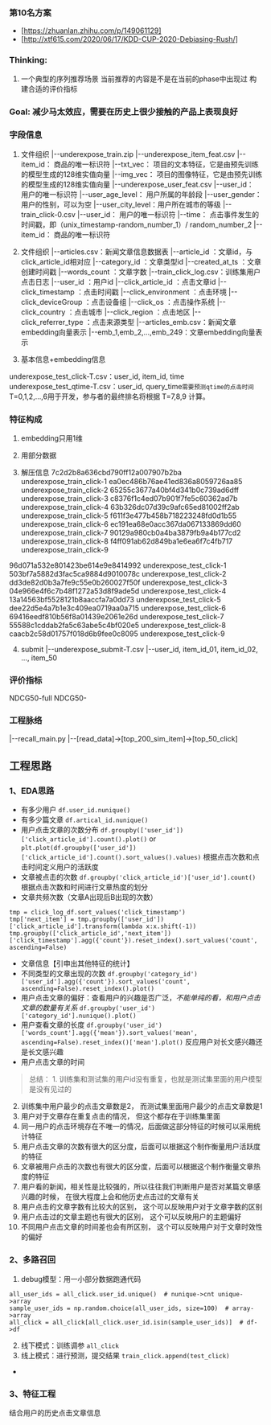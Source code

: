 ### 第10名方案 
* [https://zhuanlan.zhihu.com/p/149061129]
* [http://xtf615.com/2020/06/17/KDD-CUP-2020-Debiasing-Rush/]

### Thinking: 
1. 一个典型的序列推荐场景
当前推荐的内容是不是在当前的phase中出现过
构建合适的评价指标

### Goal: 减少马太效应，需要在历史上很少接触的产品上表现良好

### 字段信息
1. 文件组织
 |--underexpose_train.zip
   |--underexpose_item_feat.csv 
     |--item_id：        商品的唯一标识符
     |--txt_vec：        项目的文本特征，它是由预先训练的模型生成的128维实值向量
     |--img_vec：        项目的图像特征，它是由预先训练的模型生成的128维实值向量
   |--underexpose_user_feat.csv
     |--user_id：        用户的唯一标识符
     |--user_age_level： 用户所属的年龄段
     |--user_gender：    用户的性别，可以为空
     |--user_city_level：用户所在城市的等级
   |--train_click-0.csv
     |--user_id：        用户的唯一标识符
     |--time：           点击事件发生的时间戳，即（unix_timestamp-random_number_1）/ random_number_2
     |--item_id：        商品的唯一标识符

2. 文件组织
|--articles.csv：新闻文章信息数据表
  |--article_id           ：文章id，与click_article_id相对应
  |--category_id          ：文章类型id
  |--created_at_ts        ：文章创建时间戳
  |--words_count          ：文章字数
|--train_click_log.csv：训练集用户点击日志
  |--user_id              ：用户id
  |--click_article_id     ：点击文章id
  |--click_timestamp      ：点击时间戳
  |--click_environment    ：点击环境
  |--click_deviceGroup    ：点击设备组
  |--click_os             ：点击操作系统
  |--click_country        ：点击城市
  |--click_region         ：点击地区
  |--click_referrer_type  ：点击来源类型
|--articles_emb.csv：新闻文章embedding向量表示
  |--emb_1,emb_2,…,emb_249：文章embedding向量表示

1. 基本信息+embedding信息

underexpose_test_click-T.csv：user_id, item_id, time
underexpose_test_qtime-T.csv：user_id, query_time`需要预测qtime的点击时间`
T=0,1,2,…,6用于开发，参与者的最终排名将根据 T=7,8,9 计算。

### 特征构成
1. embedding只用1维
2. 用部分数据

3. 解压信息
7c2d2b8a636cbd790ff12a007907b2ba underexpose_train_click-1
ea0ec486b76ae41ed836a8059726aa85 underexpose_train_click-2
65255c3677a40bf4d341b0c739ad6dff underexpose_train_click-3
c8376f1c4ed07b901f7fe5c60362ad7b underexpose_train_click-4
63b326dc07d39c9afc65ed81002ff2ab underexpose_train_click-5
f611f3e477b458b718223248fd0d1b55 underexpose_train_click-6
ec191ea68e0acc367da067133869dd60 underexpose_train_click-7
90129a980cb0a4ba3879fb9a4b177cd2 underexpose_train_click-8
f4ff091ab62d849ba1e6ea6f7c4fb717 underexpose_train_click-9

96d071a532e801423be614e9e8414992 underexpose_test_click-1
503bf7a5882d3fac5ca9884d9010078c underexpose_test_click-2
dd3de82d0b3a7fe9c55e0b260027f50f underexpose_test_click-3
04e966e4f6c7b48f1272a53d8f9ade5d underexpose_test_click-4
13a14563bf5528121b8aaccfa7a0dd73 underexpose_test_click-5
dee22d5e4a7b1e3c409ea0719aa0a715 underexpose_test_click-6
69416eedf810b56f8a01439e2061e26d underexpose_test_click-7
55588c1cddab2fa5c63abe5c4bf020e5 underexpose_test_click-8
caacb2c58d01757f018d6b9fee0c8095 underexpose_test_click-9

4. submit
|--underexpose_submit-T.csv
    |--user_id, item_id_01, item_id_02, ..., item_50


### 评价指标
NDCG50-full
NDCG50-


### 工程脉络

|--recall_main.py
    |--[read_data]->[top_200_sim_item]->[top_50_click]


## 工程思路
### 1、EDA思路
* 有多少用户 `df.user_id.nunique()`
* 有多少篇文章 `df.artical_id.nunique()`
* 用户点击文章的次数分布 `df.groupby(['user_id'])['click_article_id'].count().plot()` or `plt.plot(df.groupby(['user_id'])['click_article_id'].count().sort_values().values)` 根据点击次数和点击时间定义用户的活跃度
* 文章被点击的次数 `df.groupby('click_article_id')['user_id'].count()`  根据点击次数和时间进行文章热度的划分
* 文章共频次数（文章A出现后B出现的次数）
```
tmp = click_log_df.sort_values('click_timestamp')
tmp['next_item'] = tmp.groupby(['user_id'])['click_article_id'].transform(lambda x:x.shift(-1))
tmp.groupby(['click_article_id','next_item'])['click_timestamp'].agg({'count'}).reset_index().sort_values('count', ascending=False)
```
* 文章信息【引申出其他特征的统计】
* 不同类型的文章出现的次数 `df.groupby('category_id')['user_id'].agg({'count'}).sort_values('count', ascending=False).reset_index().plot()`
* 用户点击文章的偏好：查看用户的兴趣是否广泛，*不能单纯的看，和用户点击文章的数量有关系* `df.groupby('user_id')['category_id'].nunique().plot()`
* 用户查看文章的长度 `df.groupby('user_id')['words_count'].agg({'mean'}).sort_values('mean', ascending=False).reset_index()['mean'].plot()` 反应用户对长文感兴趣还是长文感兴趣
* 用户点击文章的时间

>总结： 1. 训练集和测试集的用户id没有重复，也就是测试集里面的用户模型是没有见过的
2. 训练集中用户最少的点击文章数是2， 而测试集里面用户最少的点击文章数是1
3. 用户对于文章存在重复点击的情况， 但这个都存在于训练集里面
4. 同一用户的点击环境存在不唯一的情况，后面做这部分特征的时候可以采用统计特征
5. 用户点击文章的次数有很大的区分度，后面可以根据这个制作衡量用户活跃度的特征
6. 文章被用户点击的次数也有很大的区分度，后面可以根据这个制作衡量文章热度的特征
7. 用户看的新闻，相关性是比较强的，所以往往我们判断用户是否对某篇文章感兴趣的时候， 在很大程度上会和他历史点击过的文章有关
8. 用户点击的文章字数有比较大的区别， 这个可以反映用户对于文章字数的区别
9. 用户点击过的文章主题也有很大的区别， 这个可以反映用户的主题偏好 
10. 不同用户点击文章的时间差也会有所区别， 这个可以反映用户对于文章时效性的偏好

### 2、多路召回
1. debug模型：用一小部分数据跑通代码
```
all_user_ids = all_click.user_id.unique()  # nunique->cnt unique->array
sample_user_ids = np.random.choice(all_user_ids, size=100)  # array->array
all_click = all_click[all_click.user_id.isin(sample_user_ids)]  # df->df
```
2. 线下模式：训练调参 `all_click`
3. 线上模式：进行预测，提交结果 `train_click.append(test_click)`

* 

### 3、特征工程
结合用户的历史点击文章信息






